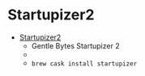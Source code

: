 # Startupizer2
- [Startupizer2](http://gentlebytes.com/startupizer/)
  -  Gentle Bytes Startupizer 2
  - 
  - `brew cask install startupizer`
